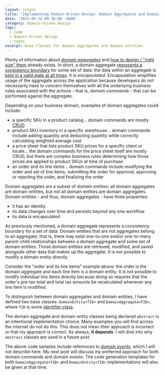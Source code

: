 ```yaml
---
layout: single
title: "Implementing Domain-Driven Design: Domain Aggregates and Domain Entities"
date: '2023-05-14 09:30:00 -0600'
category: domain-driven design
tags:
  - code
  - domain-driven design
  - types
excerpt: Base classes for domain aggregates and domain entities
---
```


Plenty of information about [*domain aggregates*](https://www.martinfowler.com/bliki/DDD_Aggregate) and [how to design / "right size" them](https://www.youtube.com/watch?v=djq0293b2bA) already exists.  In short, a domain aggregate [represents a consistency boundary](https://www.jamesmichaelhickey.com/consistency-boundary/) for some set of data: the data within an aggregate is [kept in a valid state at all times](https://enterprisecraftsmanship.com/posts/always-valid-domain-model/).  It is *encapsulated*.  Encapsulation simplifies usage of the aggregate across the application because developers do not necessarily have to concern themselves with all the underlying business rules associated with the actions - that is, *domain commands* - that can be performed against the aggregate.

Depending on your business domain, examples of domain aggregates could include:

- a specific SKU in a product catalog...  domain commands are mostly [CRUD](https://stackify.com/what-are-crud-operations/)
- product SKU inventory in a specific warehouse...  domain commands include adding quantity and deducting quantity while correctly calculating weighted average cost
- a price sheet that lists product SKU prices for a specific client or locale...  the domain commands for the price sheet itself are mostly CRUD, but there are complex business rules determining how those prices are applied to product SKUs at time of purchase
- an order and its line items...  domain commands include modifying the order and set of line items, submitting the order for approval, approving or rejecting the order, and finalizing the order

Domain aggregates are a subset of *domain entities*: all domain aggregates are domain entities, but not all domain entities are domain aggregates.  Domain entities - and thus, domain aggregates - have three properties:

- it has an identity
- its data changes over time and persists beyond any one workflow
- its data is encapsulated

As previously mentioned, a domain aggregate represents a consistency boundary for a set of data.  Domain entities that are not aggregates belong to an aggregate; that is, there may exist one-to-one and/or one-to-many parent-child relationships between a domain aggregate and some set of domain entities.  Those domain entities are retrieved, modified, and saved alongside other data that makes up the aggregate.  It is not possible to modify a domain entity directly.

Consider the "order and its line items" example above: the order is the domain aggregate and each line item is a domain entity.  It is not possible to modify individual line items directly because doing so requires that the order's pre-tax total and total tax amounts be recalculated whenever any line item is modified.

To distinguish between domain aggregates and domain entities, I have defined two base classes: `DomainEntity<TID>` and `DomainAggregate<TID>`, where `TID` is some [identifier class](2023-04-30-domain-aggregates-and-domain-entities.md).

<script src="https://gist.github.com/RyanMarcotte/5fc7a4d91122b043eba0f960ba380461.js"></script>

<script src="https://gist.github.com/RyanMarcotte/8d99da769b2f112b78000c5fea5c7519.js"></script>

The domain aggregate and domain entity classes being declared `abstract` is an intentional implementation choice.  Many examples you will find across the Internet do not do this.  This does not mean their approach is incorrect or that my approach is correct.  As always, **it depends**.  I will dive into why `abstract` classes are used in a future post.

The above code samples include references to [*domain events*](https://learn.microsoft.com/en-us/dotnet/architecture/microservices/microservice-ddd-cqrs-patterns/domain-events-design-implementation), which I will not describe here.  My next post will discuss my preferred approach for both domain commands and domain events.  The code generation templates for both `DomainAggregate<TID>` and `DomainEntity<TID>` implementations will also be given at that time.
